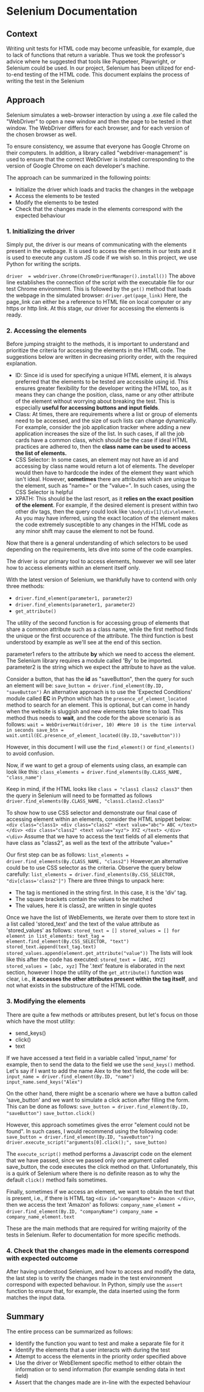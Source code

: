 
# Selenium Documentation

## Context

Writing unit tests for HTML code may become unfeasible, for example, due to lack of functions that return a variable. Thus we took the professor's advice where he suggested that tools like Puppeteer, Playwright, or Selenium could be used. In our project, Selenium has been utilized for end-to-end testing of the HTML code. This document explains the process of writing the test in the Selenium

## Approach
Selenium simulates a web-browser interaction by using a .exe file called the "WebDriver" to open a new window and then the page to be tested in that window. The WebDriver differs for each browser, and for each version of the chosen browser as well.

To ensure consistency, we assume that everyone has Google Chrome on their computers. In addition, a library called "webdriver-management" is used to ensure that the correct WebDriver is installed corresponding to the version of Google Chrome on each developer's machine.

The approach can be summarized in the following points:

 - Initialize the driver which loads and tracks the changes in the webpage
 - Access the elements to be tested
 - Modify the elements to be tested
 - Check that the changes made in the elements correspond with the expected behaviour

### 1. Initializing the driver
Simply put, the driver is our means of communicating with the elements present in the webpage. It is used to access the elements in our tests and it is used to execute any custom JS code if we wish so. In this project, we use Python for writing the scripts.

`driver  = webdriver.Chrome(ChromeDriverManager().install())`
The above line establishes the connection of the script with the executable file for our test Chrome environment. This is followed by the `get()` method that loads the webpage in the simulated browser:
`driver.get(page_link)`
Here, the page_link can either be a reference to HTML file on local computer or any https or http link.
At this stage, our driver for accessing the elements is ready.

### 2. Accessing the elements
Before jumping straight to the methods, it is important to understand and prioritize the criteria for accessing the elements in the HTML code. The suggestions below are written in decreasing priority order, with the required explanation.

- ID: Since id is used for specifying a unique HTML element, it is always preferred that the elements to be tested are accessible using id. This ensures greater flexibility for the developer writing the HTML too, as it means they can change the position, class, name or any other attribute of the element without worrying about breaking the test. This is especially **useful for accessing buttons and input fields**.
- Class: At times, there are requirements where a list or group of elements need to be accessed, and the size of such lists can change dynamically. For example, consider the job application tracker where adding a new application increases the size of the list. In such cases, if all the job cards have a common class, which should be the case if ideal HTML practices are adhered to, then the **class name can be used to access the list of elements.**
- CSS Selector: In some cases, an element may not have an id and accessing by class name would return a lot of elements. The developer would then have to hardcode the index of the element they want which isn't ideal. However, **sometimes** there are attributes which are unique to the element, such as "name=" or the "value=". In such cases, using the CSS Selector is helpful
- XPATH: This should be the last resort, as it **relies on the exact position of the element**. For example, if the desired element is present within two other div tags, then the query could look like `\body\div[1]\div\element`. As you may have inferred, using the exact location of the element makes the code extremely susceptible to any changes in the HTML code as any minor shift may cause the element to not be found.

Now that there is a general understanding of which selectors to be used depending on the requirements, lets dive into some of the code examples.

The driver is our primary tool to access elements, however we will see later how to access elements within an element itself only.

With the latest version of Selenium, we thankfully have to contend with only three methods:
- `driver.find_element(parameter1, parameter2)`
- `driver.find_elements(parameter1, parameter2)`
- `get_attribute()`

The utility of the second function is for accessing group of elements that share a common attribute such as a class name, while the first method finds the unique or the first occurence of the attribute. The third function is best understood by example as we'll see at the end of this section.

parameter1 refers to the attribute **by** which we need to access the element. The Selenium library requires a module called 'By' to be imported.
parameter2 is the string which we expect the attribute to have as the value.

Consider a button, that has the **id** as "saveButton", then the query for such an element will be:
`save_button = driver.find_element(By.ID, "saveButton")`
An alternative approach is to use the 'Expected Conditions' module called **EC** in Python which has the `presence_of_element_located` method to search for an element. This is optional, but can come in handy when the website is sluggish and new elements take time to load. This method thus needs to **wait**, and the code for the above scenario is as follows:
`wait = WebDriverWait(driver, 10) #Here 10 is the time interval in seconds
save_btn = wait.until(EC.presence_of_element_located((By.ID,"saveButton")))`

However, in this document I will use the `find_element()` or `find_elements()` to avoid confusion.

Now, if we want to get a group of elements using class, an example can look like this:
`class_elements = driver.find_elements(By.CLASS_NAME, "class_name")`

Keep in mind, if the HTML looks like `class = "class1 class2 class3"` then the query in Selenium will need to be formatted as follows
`driver.find_elements(By.CLASS_NAME, "class1.class2.class3"` 

To show how to use CSS selector and demonstrate our final case of accessing element within an elements, consider the HTML snippet below:
`<div class="class1>
	<div class="class2"
		<text value="abc"> ABC </text>
	</div>
	<div class="class2"
		<text value="xyz"> XYZ </text>
	</div>
<\div>`
Assume that we have to access the text fields of all elements that have class as "class2", as well as the text of the attribute "value="

Our first step can be as follows:
`list_elements = driver.find_elements(By.CLASS_NAME, "class2")`
However,an alternative could be to use CSS selector as the criteria. Observe the query below carefully:
`list_elements = driver.find_elements(By.CSS_SELECTOR, "div[class='class2']")`
There are three things to unpack here:
- The tag is mentioned in the string first. In this case, it is the 'div' tag.
- The square brackets contain the values to be matched
- The values, here it is class2, are written in single quotes

Once we have the list of WebElements, we iterate over them to store text in a list called 'stored_text' and the text of the value attribute as 'stored_values' as follows:
`
stored_text = []
stored_values = []
for element in list_elements:
	text_tag = element.find_element(By.CSS_SELECTOR, "text")
	stored_text.append(text_tag.text) 
	stored_values.append(element.get_attribute("value"))
`
The lists will look like this after the code has executed:
`
stored_text = [ABC, XYZ]
stored_values = [abc, xyz]
`
The '.text' feature is elaborated in the next section, however I hope the utility of the `get_attribute()` function was clear, i.e., **it accesses the other attributes present within the tag itself**, and not what exists in the substructure of the HTML code.


### 3. Modifying the elements
There are quite a few methods or attributes present, but let's focus on those which have the most utility:
- send_keys()
- click()
- text

If we have accessed a text field in a variable called 'input_name' for example, then to send the data to the field we use the `send_keys()` method. Let's say if I want to add the name Alex to the text field, the code will be:
`input_name = driver.find_element(By.ID, "name")`
`input_name.send_keys("Alex")`

On the other hand, there might be a scenario where we have a button called 'save_button' and we want to simulate a click action after filling the form. This can be done as follows:
`save_button = driver.find_element(By.ID, "saveButton")`
`save_button.click()`

However, this approach sometimes gives the error "element could not be found". In such cases, I would recommend using the following code:
`save_button = driver.find_element(By.ID, "saveButton")`
`driver.execute_script("arguments[0].click();", save_button)`

The `execute_script()` method performs a Javascript code on the element that we have passed, since we passed only one argument called save_button, the code executes the click method on that. Unfortunately, this is a quirk of Selenium where there is no definite reason as to why the default `click()` method fails sometimes.

Finally, sometimes if we access an element, we want to obtain the text that is present, i.e., if there is HTML tag `<div id="companyName"> Amazon </div>`, then we access the text 'Amazon' as follows:
`company_name_element = driver.find_element(By.ID, "companyName")`
`company_name = company_name_element.text`

These are the main methods that are required for writing majority of the tests in Selenium. Refer to documentation for more specific methods.

### 4. Check that the changes made in the elements correspond with expected outcome

After having understood Selenium, and how to access and modify the data, the last step is to verify the changes made in the test environment correspond with expected behaviour. In Python, simply use the `assert` function to ensure that, for example, the data inserted using the form matches the input data.

## Summary

The entire process can be summarized as follows:
- Identify the function you want to test and make a separate file for it
- Identify the elements that a user interacts with during the test
- Attempt to access the elements in the priority order specified above
- Use the driver or WebElement specific method to either obtain the information or to send information (for example sending data in text field)
- Assert that the changes made are in-line with the expected behaviour